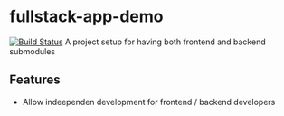 # fullstack-app-demo
[![Build Status](https://www.travis-ci.org/trelo-bifteki/www.trelobifteki.com.svg?branch=master)](https://www.travis-ci.org/trelo-bifteki/fullstack-app-demo)
A project setup for having both frontend and backend submodules

## Features

- Allow indeependen development for frontend / backend developers
